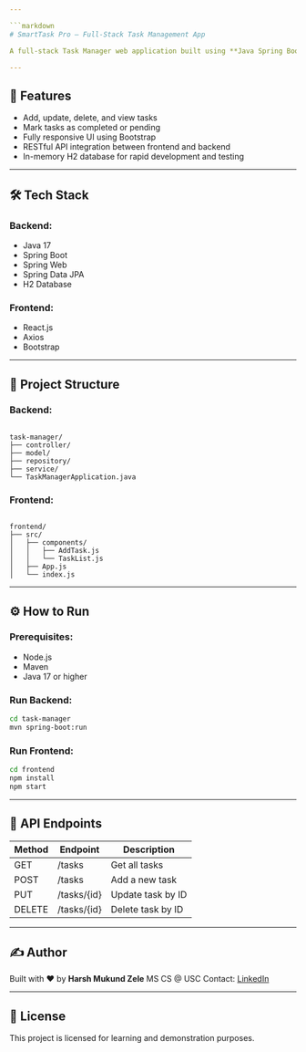 ```yaml
---

```markdown
# SmartTask Pro – Full-Stack Task Management App

A full-stack Task Manager web application built using **Java Spring Boot** (backend) and **React.js** (frontend). This app allows users to add, view, update, and delete tasks, with real-time UI updates and persistent backend storage.

---
```


## 🚀 Features

- Add, update, delete, and view tasks  
- Mark tasks as completed or pending  
- Fully responsive UI using Bootstrap  
- RESTful API integration between frontend and backend  
- In-memory H2 database for rapid development and testing  

---

## 🛠️ Tech Stack

### Backend:
- Java 17  
- Spring Boot  
- Spring Web  
- Spring Data JPA  
- H2 Database  

### Frontend:
- React.js  
- Axios  
- Bootstrap  

---

## 📁 Project Structure

### Backend:
```

task-manager/
├── controller/
├── model/
├── repository/
├── service/
└── TaskManagerApplication.java

```

### Frontend:
```

frontend/
├── src/
│   ├── components/
│   │   ├── AddTask.js
│   │   └── TaskList.js
│   ├── App.js
│   └── index.js

````

---

## ⚙️ How to Run

### Prerequisites:
- Node.js  
- Maven  
- Java 17 or higher  

### Run Backend:
```bash
cd task-manager
mvn spring-boot:run
````

### Run Frontend:

```bash
cd frontend
npm install
npm start
```

---

## 📌 API Endpoints

| Method | Endpoint    | Description       |
| ------ | ----------- | ----------------- |
| GET    | /tasks      | Get all tasks     |
| POST   | /tasks      | Add a new task    |
| PUT    | /tasks/{id} | Update task by ID |
| DELETE | /tasks/{id} | Delete task by ID |

---

## ✍️ Author

Built with ❤️ by **Harsh Mukund Zele**
MS CS @ USC
Contact: [LinkedIn](https://linkedin.com/in/...)

---

## 📝 License

This project is licensed for learning and demonstration purposes.

